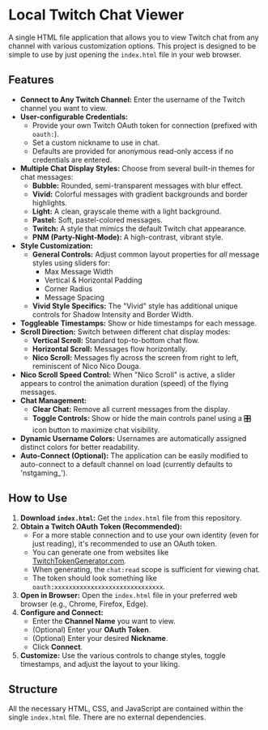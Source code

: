 # Local Twitch Chat Viewer

A single HTML file application that allows you to view Twitch chat from any channel with various customization options. This project is designed to be simple to use by just opening the `index.html` file in your web browser.

## Features

*   **Connect to Any Twitch Channel:** Enter the username of the Twitch channel you want to view.
*   **User-configurable Credentials:**
    *   Provide your own Twitch OAuth token for connection (prefixed with `oauth:`).
    *   Set a custom nickname to use in chat.
    *   Defaults are provided for anonymous read-only access if no credentials are entered.
*   **Multiple Chat Display Styles:** Choose from several built-in themes for chat messages:
    *   **Bubble:** Rounded, semi-transparent messages with blur effect.
    *   **Vivid:** Colorful messages with gradient backgrounds and border highlights.
    *   **Light:** A clean, grayscale theme with a light background.
    *   **Pastel:** Soft, pastel-colored messages.
    *   **Twitch:** A style that mimics the default Twitch chat appearance.
    *   **PNM (Party-Night-Mode):** A high-contrast, vibrant style.
*   **Style Customization:**
    *   **General Controls:** Adjust common layout properties for *all* message styles using sliders for:
        *   Max Message Width
        *   Vertical & Horizontal Padding
        *   Corner Radius
        *   Message Spacing
    *   **Vivid Style Specifics:** The "Vivid" style has additional unique controls for Shadow Intensity and Border Width.
*   **Toggleable Timestamps:** Show or hide timestamps for each message.
*   **Scroll Direction:** Switch between different chat display modes:
    *   **Vertical Scroll:** Standard top-to-bottom chat flow.
    *   **Horizontal Scroll:** Messages flow horizontally.
    *   **Nico Scroll:** Messages fly across the screen from right to left, reminiscent of Nico Nico Douga.
*   **Nico Scroll Speed Control:** When "Nico Scroll" is active, a slider appears to control the animation duration (speed) of the flying messages.
*   **Chat Management:**
    *   **Clear Chat:** Remove all current messages from the display.
    *   **Toggle Controls:** Show or hide the main controls panel using a 🎛️ icon button to maximize chat visibility.
*   **Dynamic Username Colors:** Usernames are automatically assigned distinct colors for better readability.
*   **Auto-Connect (Optional):** The application can be easily modified to auto-connect to a default channel on load (currently defaults to 'nstgaming_').

## How to Use

1.  **Download `index.html`:** Get the `index.html` file from this repository.
2.  **Obtain a Twitch OAuth Token (Recommended):**
    *   For a more stable connection and to use your own identity (even for just reading), it's recommended to use an OAuth token.
    *   You can generate one from websites like [TwitchTokenGenerator.com](https://twitchtokengenerator.com).
    *   When generating, the `chat:read` scope is sufficient for viewing chat.
    *   The token should look something like `oauth:xxxxxxxxxxxxxxxxxxxxxxxxxxxxxx`.
3.  **Open in Browser:** Open the `index.html` file in your preferred web browser (e.g., Chrome, Firefox, Edge).
4.  **Configure and Connect:**
    *   Enter the **Channel Name** you want to view.
    *   (Optional) Enter your **OAuth Token**.
    *   (Optional) Enter your desired **Nickname**.
    *   Click **Connect**.
5.  **Customize:** Use the various controls to change styles, toggle timestamps, and adjust the layout to your liking.

## Structure

All the necessary HTML, CSS, and JavaScript are contained within the single `index.html` file. There are no external dependencies.
